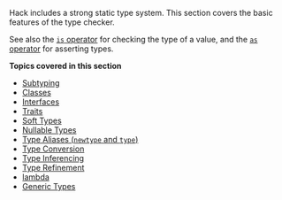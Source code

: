 Hack includes a strong static type system. This section covers the
basic features of the type checker.

See also the [`is` operator](../expressions-and-operators/is.md) for
checking the type of a value, and the [`as` operator](../expressions-and-operators/as.md)
for asserting types.

**Topics covered in this section**

* [Subtyping](supertypes-and-subtypes.md)
* [Classes](classes.md)
* [Interfaces](interfaces.md)
* [Traits](traits.md)
* [Soft Types](soft-types.md)
* [Nullable Types](nullable-types.md)
* [Type Aliases (`newtype` and `type`)](type-aliases.md)
* [Type Conversion](type-conversion.md)
* [Type Inferencing](type-inferencing.md)
* [Type Refinement](type-refinement.md)
* [lambda](anonymous-function-objects.md)
* [Generic Types](generic-types.md)
